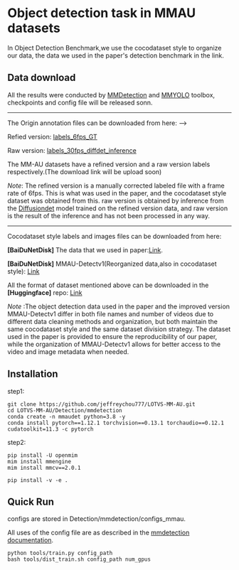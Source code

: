 # Object detection task in MMAU datasets

In Object Detection Benchmark,we use the cocodataset style to organize our data, the data we used in the paper's detection benchmark in the link.

## Data download
All the results were conducted by [MMDetection](https://github.com/open-mmlab/mmdetection) and [MMYOLO](https://github.com/open-mmlab/mmyolo) toolbox, checkpoints and config file will be released sonn.

---

The Origin annotation files can be downloaded from here: -->

Refied version: [labels_6fps_GT](https://pan.baidu.com/s/16XMDxT4mr8oFHTwBXEuzOw?pwd=eujv)

Raw version: [labels_30fps_diffdet_inference](https://pan.baidu.com/s/1wF-4tjXeXl1QVHINAmgwqA?pwd=ggyn)

The MM-AU datasets have a refined version and a raw version labels respectively.(The download link will be upload soon)

*Note*: The refined version is a manually corrected labeled file with a frame rate of 6fps. This is what was used in the paper, and the cocodataset style dataset was obtained from this. raw version is obtained by inference from the [Diffusiondet](https://github.com/ShoufaChen/DiffusionDet) model trained on the refined version data, and raw version is the result of the inference and has not been processed in any way.

---

Cocodataset style labels and images files can be downloaded from here:

**[BaiDuNetDisk]** The data that we used in paper:[Link](https://pan.baidu.com/s/1jqGiH8r2TrLxfSoy5k9uiQ?pwd=f8gj).

**[BaiDuNetDisk]** MMAU-Detectv1(Reorganized data,also in cocodataset style): [Link](https://pan.baidu.com/s/1bL4-ZFWcw3B28gBOrjwi7w?pwd=umdw)

All the format of dataset mentioned above can be downloaded in the **[Huggingface]** repo: [Link](https://huggingface.co/datasets/JeffreyChou/MM-AU/tree/main)

*Note* :The object detection data used in the paper and the improved version MMAU-Detectv1 differ in both file names and number of videos due to different data cleaning methods and organization, but both maintain the same cocodataset style and the same dataset division strategy. The dataset used in the paper is provided to ensure the reproducibility of our paper, while the organization of MMAU-Detectv1 allows for better access to the video and image metadata when needed.

## Installation

step1:
```
git clone https://github.com/jeffreychou777/LOTVS-MM-AU.git
cd LOTVS-MM-AU/Detection/mmdetection
conda create -n mmaudet python=3.8 -y
conda install pytorch==1.12.1 torchvision==0.13.1 torchaudio==0.12.1 cudatoolkit=11.3 -c pytorch
```
step2:
```
pip install -U openmim
mim install mmengine
mim install mmcv==2.0.1

pip install -v -e .
```

## Quick Run

configs are stored in Detection/mmdetection/configs_mmau.

All uses of the config file are as described in the [mmdetection documentation](https://mmdetection.readthedocs.io/en/latest/user_guides/index.html).
```
python tools/train.py config_path
bash tools/dist_train.sh config_path num_gpus
```
